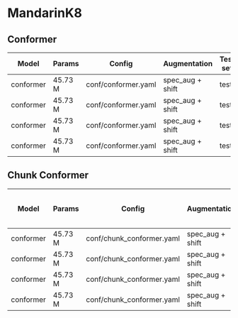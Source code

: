 # MandarinK8

## Conformer

| Model | Params | Config | Augmentation| Test set | Decode method | Loss | CER |  
| --- | --- | --- | --- | --- | --- | --- | --- |  
| conformer | 45.73 M | conf/conformer.yaml | spec_aug + shift | test | attention | 2.1794936656951904 | 0.102304 |  
| conformer | 45.73 M | conf/conformer.yaml | spec_aug + shift | test | ctc_greedy_search | 2.1794936656951904 | 0.084295 |  
| conformer | 45.73 M | conf/conformer.yaml | spec_aug + shift | test | ctc_prefix_beam_search | 2.1794936656951904 | 0.084340 |  
| conformer | 45.73 M | conf/conformer.yaml | spec_aug + shift | test | attention_rescoring | 2.1794936656951904 | 0.081675 |  


## Chunk Conformer

| Model | Params | Config | Augmentation| Test set | Decode method | Chunk Size & Left Chunks | Loss | CER |  
| --- | --- | --- | --- | --- | --- | --- | --- | --- |  
| conformer | 45.73 M | conf/chunk_conformer.yaml | spec_aug + shift | test | attention | 16, -1 | 2.23287845  | 0.087982 |  
| conformer | 45.73 M | conf/chunk_conformer.yaml | spec_aug + shift | test | ctc_greedy_search | 16, -1 | 2.23287845  | 0.086962 |  
| conformer | 45.73 M | conf/chunk_conformer.yaml | spec_aug + shift | test | ctc_prefix_beam_search | 16, -1 | 2.23287845 | 0.086741 |  
| conformer | 45.73 M | conf/chunk_conformer.yaml | spec_aug + shift | test | attention_rescoring | 16, -1 | 2.23287845 | 0.083495 | 
